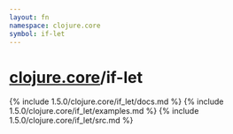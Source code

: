 ```yaml
---
layout: fn
namespace: clojure.core
symbol: if-let
---
```


# [clojure.core](../)/if-let

{% include 1.5.0/clojure.core/if_let/docs.md %}
{% include 1.5.0/clojure.core/if_let/examples.md %}
{% include 1.5.0/clojure.core/if_let/src.md %}

